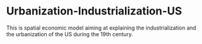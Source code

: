 # Urbanization-Industrialization-US
This is spatial economic model aiming at explaining the industrialization and the urbanization of the US during the 19th century.
